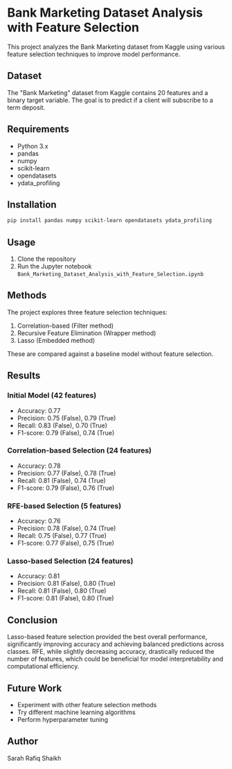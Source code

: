 # Bank Marketing Dataset Analysis with Feature Selection
 This project analyzes the Bank Marketing dataset from Kaggle using various feature selection techniques to improve model performance.

## Dataset

The "Bank Marketing" dataset from Kaggle contains 20 features and a binary target variable. The goal is to predict if a client will subscribe to a term deposit.

## Requirements

- Python 3.x
- pandas
- numpy
- scikit-learn
- opendatasets
- ydata_profiling

## Installation

```bash
pip install pandas numpy scikit-learn opendatasets ydata_profiling
```

## Usage

1. Clone the repository
2. Run the Jupyter notebook `Bank_Marketing_Dataset_Analysis_with_Feature_Selection.ipynb`

## Methods

The project explores three feature selection techniques:

1. Correlation-based (Filter method)
2. Recursive Feature Elimination (Wrapper method)
3. Lasso (Embedded method)

These are compared against a baseline model without feature selection.

## Results

### Initial Model (42 features)
- Accuracy: 0.77
- Precision: 0.75 (False), 0.79 (True)
- Recall: 0.83 (False), 0.70 (True)
- F1-score: 0.79 (False), 0.74 (True)

### Correlation-based Selection (24 features)
- Accuracy: 0.78
- Precision: 0.77 (False), 0.78 (True)
- Recall: 0.81 (False), 0.74 (True)
- F1-score: 0.79 (False), 0.76 (True)

### RFE-based Selection (5 features)
- Accuracy: 0.76
- Precision: 0.78 (False), 0.74 (True)
- Recall: 0.75 (False), 0.77 (True)
- F1-score: 0.77 (False), 0.75 (True)

### Lasso-based Selection (24 features)
- Accuracy: 0.81
- Precision: 0.81 (False), 0.80 (True)
- Recall: 0.81 (False), 0.80 (True)
- F1-score: 0.81 (False), 0.80 (True)

## Conclusion

Lasso-based feature selection provided the best overall performance, significantly improving accuracy and achieving balanced predictions across classes. RFE, while slightly decreasing accuracy, drastically reduced the number of features, which could be beneficial for model interpretability and computational efficiency.

## Future Work

- Experiment with other feature selection methods
- Try different machine learning algorithms
- Perform hyperparameter tuning

## Author
Sarah Rafiq Shaikh


